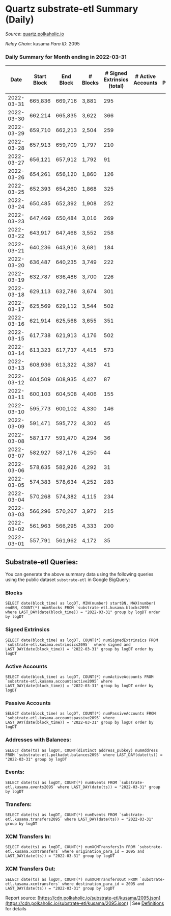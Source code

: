 # Quartz substrate-etl Summary (Daily)

_Source_: [quartz.polkaholic.io](https://quartz.polkaholic.io)

*Relay Chain*: kusama
*Para ID*: 2095



### Daily Summary for Month ending in 2022-03-31


| Date | Start Block | End Block | # Blocks | # Signed Extrinsics (total) | # Active Accounts | # Passive | # New | # Addresses with Balances | # Events | # Transfers | # XCM Transfers In | # XCM Transfers Out | Issues | 
| ---- | ----------- | --------- | -------- | --------------------------- | ----------------- | --------- | ----- | ------------------------- | -------- | ----------- | ------------------ | ------------------- | ------ |
| 2022-03-31 | 665,836 | 669,716 | 3,881 | 295 |  |  |  | 12,158 | 10,394 | 102 ($5,932.03) |   |   |  |
| 2022-03-30 | 662,214 | 665,835 | 3,622 | 366 |  |  |  | 12,120 | 10,436 | 167 ($18,255.98) | 1 ($0.21) | 1 ($0.05) |  |
| 2022-03-29 | 659,710 | 662,213 | 2,504 | 259 |  |  |  | 11,988 | 7,186 | 22 ($7,180.52) | 2 ($0.18) | 4 ($0.31) |  |
| 2022-03-28 | 657,913 | 659,709 | 1,797 | 210 |  |  |  | 11,964 | 5,369 | 62 ($3,149.84) |   |   |  |
| 2022-03-27 | 656,121 | 657,912 | 1,792 | 91 |  |  |  | 11,942 | 4,576 | 8 ($6,590.06) |   | 1 ($0.33) |  |
| 2022-03-26 | 654,261 | 656,120 | 1,860 | 126 |  |  |  | 11,935 | 4,936 | 10 ($3,144.83) | 1 ($485.66) | 1 ($485.66) |  |
| 2022-03-25 | 652,393 | 654,260 | 1,868 | 325 |  |  |  | 11,924 | 6,305 | 30 ($1,613.47) |   |   |  |
| 2022-03-24 | 650,485 | 652,392 | 1,908 | 252 |  |  |  | 11,906 | 5,753 | 36 ($1,504.42) |   | 5 ($435.57) |  |
| 2022-03-23 | 647,469 | 650,484 | 3,016 | 269 |  |  |  | 11,880 | 8,133 | 14 ($1,477.03) |   | 4 ($21.25) |  |
| 2022-03-22 | 643,917 | 647,468 | 3,552 | 258 |  |  |  | 11,869 | 9,448 | 26 ($361.30) |   | 4 ($17.83) |  |
| 2022-03-21 | 640,236 | 643,916 | 3,681 | 184 |  |  |  | 11,845 | 9,105 | 46 ($2,901.73) |   |   |  |
| 2022-03-20 | 636,487 | 640,235 | 3,749 | 222 |  |  |  | 11,839 | 9,600 | 2 ($26.99) |   |   |  |
| 2022-03-19 | 632,787 | 636,486 | 3,700 | 226 |  |  |  | 11,827 | 9,772 | 17 ($4,520.65) |   | 2 ($3.69) |  |
| 2022-03-18 | 629,113 | 632,786 | 3,674 | 301 |  |  |  | 11,790 | 10,017 | 24 ($28,128.96) |   | 1 ($27.69) |  |
| 2022-03-17 | 625,569 | 629,112 | 3,544 | 502 |  |  |  | 11,767 | 11,312 | 21 ($412.30) |   | 3 ($1,185.42) |  |
| 2022-03-16 | 621,914 | 625,568 | 3,655 | 351 |  |  |  | 11,715 | 10,431 | 15 ($590.28) |   | 1 ($1.88) |  |
| 2022-03-15 | 617,738 | 621,913 | 4,176 | 502 |  |  |  | 11,674 | 12,930 | 46 ($99,838.64) |   | 2 ($7.18) |  |
| 2022-03-14 | 613,323 | 617,737 | 4,415 | 573 |  |  |  | 11,591 | 13,666 | 36 ($2,821.83) |   | 1 ($13.78) |  |
| 2022-03-13 | 608,936 | 613,322 | 4,387 | 41 |  |  |  | 11,463 | 9,687 | 8 ($951.38) |   | 1 ($0.28) |  |
| 2022-03-12 | 604,509 | 608,935 | 4,427 | 87 |  |  |  | 11,462 | 9,980 | 14 ($13,842.90) |   |   |  |
| 2022-03-11 | 600,103 | 604,508 | 4,406 | 155 |  |  |  | 11,460 | 10,527 | 14 ($1,520.52) | 1 ($0.22) | 1 ($0.04) |  |
| 2022-03-10 | 595,773 | 600,102 | 4,330 | 146 |  |  |  | 11,451 | 10,405 | 10 ($1,068.70) |   |   |  |
| 2022-03-09 | 591,471 | 595,772 | 4,302 | 45 |  |  |  | 11,450 | 9,575 | 9 ($898.02) | 6 ($0.41) | 6 ($0.58) |  |
| 2022-03-08 | 587,177 | 591,470 | 4,294 | 36 |  |  |  | 11,448 | 9,453 | 7 ($561.47) | 2 ($0.07) | 2 ($0.15) |  |
| 2022-03-07 | 582,927 | 587,176 | 4,250 | 44 |  |  |  | 11,444 | 9,382 | 24 ($2,000.57) |   |   |  |
| 2022-03-06 | 578,635 | 582,926 | 4,292 | 31 |  |  |  | 11,440 | 9,398 | 9 ($5,066.14) |   |   |  |
| 2022-03-05 | 574,383 | 578,634 | 4,252 | 283 |  |  |  | 11,440 | 30,512 | 21 ($6,975.73) |   |   |  |
| 2022-03-04 | 570,268 | 574,382 | 4,115 | 234 |  |  |  | 11,436 | 20,199 | 46 ($3,733.02) |   |   |  |
| 2022-03-03 | 566,296 | 570,267 | 3,972 | 215 |  |  |  | 11,420 | 10,179 | 21 ($2,828.71) |   |   |  |
| 2022-03-02 | 561,963 | 566,295 | 4,333 | 200 |  |  |  | 11,413 | 10,669 | 123 ($9,169.08) |   |   |  |
| 2022-03-01 | 557,791 | 561,962 | 4,172 | 35 |  |  |  | 11,334 | 9,465 | 3 ($21.88) |   |   |  |

## Substrate-etl Queries:
You can generate the above summary data using the following queries using the public dataset `substrate-etl` in Google BigQuery:


### Blocks
```
SELECT date(block_time) as logDT, MIN(number) startBN, MAX(number) endBN, COUNT(*) numBlocks FROM `substrate-etl.kusama.blocks2095`  where LAST_DAY(date(block_time)) = "2022-03-31" group by logDT order by logDT
```


### Signed Extrinsics
```
SELECT date(block_time) as logDT, COUNT(*) numSignedExtrinsics FROM `substrate-etl.kusama.extrinsics2095`  where signed and LAST_DAY(date(block_time)) = "2022-03-31" group by logDT order by logDT
```


### Active Accounts
```
SELECT date(block_time) as logDT, COUNT(*) numActiveAccounts FROM `substrate-etl.kusama.accountsactive2095` where LAST_DAY(date(block_time)) = "2022-03-31" group by logDT order by logDT
```


### Passive Accounts
```
SELECT date(block_time) as logDT, COUNT(*) numPassiveAccounts FROM `substrate-etl.kusama.accountspassive2095` where LAST_DAY(date(block_time)) = "2022-03-31" group by logDT order by logDT
```


### Addresses with Balances:
```
SELECT date(ts) as logDT, COUNT(distinct address_pubkey) numAddress FROM `substrate-etl.polkadot.balances2095` where LAST_DAY(date(ts)) = "2022-03-31" group by logDT
```


### Events:
```
SELECT date(ts) as logDT, COUNT(*) numEvents FROM `substrate-etl.kusama.events2095` where LAST_DAY(date(ts)) = "2022-03-31" group by logDT
```


### Transfers:
```
SELECT date(ts) as logDT, COUNT(*) numEvents FROM `substrate-etl.kusama.transfers2095` where LAST_DAY(date(ts)) = "2022-03-31" group by logDT
```


### XCM Transfers In:
```
SELECT date(ts) as logDT, COUNT(*) numXCMTransfersIn FROM `substrate-etl.kusama.xcmtransfers` where origination_para_id = 2095 and LAST_DAY(date(ts)) = "2022-03-31" group by logDT
```


### XCM Transfers Out:
```
SELECT date(ts) as logDT, COUNT(*) numXCMTransfersOut FROM `substrate-etl.kusama.xcmtransfers` where destination_para_id = 2095 and LAST_DAY(date(ts)) = "2022-03-31" group by logDT
```



Report source: [https://cdn.polkaholic.io/substrate-etl/kusama/2095.json](https://cdn.polkaholic.io/substrate-etl/kusama/2095.json) | See [Definitions](/DEFINITIONS.md) for details
